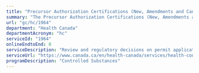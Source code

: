 ```yaml
---
title: "Precursor Authorization Certifications (New, Amendments and Cancellations)"
summary: "The Precursor Authorization Certifications (New, Amendments and Cancellations) service from Health Canada is not available end-to-end online, according to the GC Service Inventory."
url: "gc/hc/1964"
department: "Health Canada"
departmentAcronym: "hc"
serviceId: "1964"
onlineEndtoEnd: 0
serviceDescription: "Review and regulatory decisions on permit applications from requests for exemption from the Precursor Control Regulations. (CSCB)"
serviceUrl: "https://www.canada.ca/en/health-canada/services/health-concerns/controlled-substances-precursor-chemicals/precursor-chemicals.html"
programDescription: "Controlled Substances"
---
```

